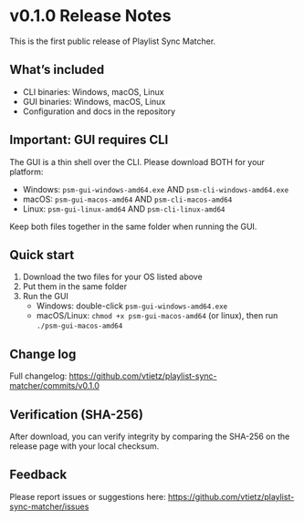 # v0.1.0 Release Notes

This is the first public release of Playlist Sync Matcher.

## What’s included
- CLI binaries: Windows, macOS, Linux
- GUI binaries: Windows, macOS, Linux
- Configuration and docs in the repository

## Important: GUI requires CLI
The GUI is a thin shell over the CLI. Please download BOTH for your platform:
- Windows: `psm-gui-windows-amd64.exe` AND `psm-cli-windows-amd64.exe`
- macOS: `psm-gui-macos-amd64` AND `psm-cli-macos-amd64`
- Linux: `psm-gui-linux-amd64` AND `psm-cli-linux-amd64`

Keep both files together in the same folder when running the GUI.

## Quick start
1) Download the two files for your OS listed above
2) Put them in the same folder
3) Run the GUI
   - Windows: double-click `psm-gui-windows-amd64.exe`
   - macOS/Linux: `chmod +x psm-gui-macos-amd64` (or linux), then run `./psm-gui-macos-amd64`

## Change log
Full changelog: https://github.com/vtietz/playlist-sync-matcher/commits/v0.1.0

## Verification (SHA-256)
After download, you can verify integrity by comparing the SHA-256 on the release page with your local checksum.

## Feedback
Please report issues or suggestions here: https://github.com/vtietz/playlist-sync-matcher/issues